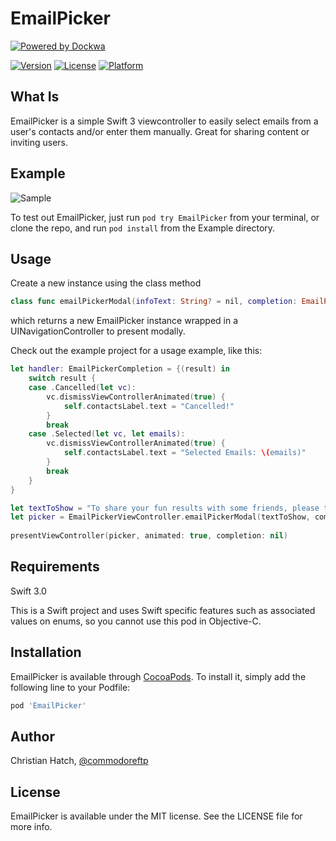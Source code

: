 # EmailPicker
[![Powered by Dockwa](https://raw.githubusercontent.com/dockwa/openpixel/dockwa/by-dockwa.png)](https://engineering.dockwa.com/)

[![Version](https://img.shields.io/cocoapods/v/EmailPicker.svg?style=flat)](http://cocoapods.org/pods/EmailPicker)
[![License](https://img.shields.io/cocoapods/l/EmailPicker.svg?style=flat)](http://cocoapods.org/pods/EmailPicker)
[![Platform](https://img.shields.io/cocoapods/p/EmailPicker.svg?style=flat)](http://cocoapods.org/pods/EmailPicker)

## What Is

EmailPicker is a simple Swift 3 viewcontroller to easily select emails from a user's contacts and/or enter them manually. Great for sharing content or inviting users.

## Example
![Sample](https://github.com/dockwa/EmailPicker/blob/master/Sample.gif)

To test out EmailPicker, just run `pod try EmailPicker` from your terminal, or clone the repo, and run `pod install` from the Example directory. 

## Usage
Create a new instance using the class method 
```swift
class func emailPickerModal(infoText: String? = nil, completion: EmailPickerCompletion) -> UINavigationController
```
which returns a new EmailPicker instance wrapped in a UINavigationController to present modally. 

Check out the example project for a usage example, like this: 

```swift
let handler: EmailPickerCompletion = {(result) in
    switch result {
    case .Cancelled(let vc):
        vc.dismissViewControllerAnimated(true) {
            self.contactsLabel.text = "Cancelled!"
        }
        break
    case .Selected(let vc, let emails):
        vc.dismissViewControllerAnimated(true) {
            self.contactsLabel.text = "Selected Emails: \(emails)"
        }
        break
    }
}

let textToShow = "To share your fun results with some friends, please type their emails or select their names from the list. Enjoy!"
let picker = EmailPickerViewController.emailPickerModal(textToShow, completion: handler)
        
presentViewController(picker, animated: true, completion: nil)
```

## Requirements
Swift 3.0

This is a Swift project and uses Swift specific features such as associated values on enums, so you cannot use this pod in Objective-C.

## Installation

EmailPicker is available through [CocoaPods](http://cocoapods.org). To install
it, simply add the following line to your Podfile:

```ruby
pod 'EmailPicker'
```

## Author

Christian Hatch, [@commodoreftp](https://twitter.com/Commodoreftp)

## License

EmailPicker is available under the MIT license. See the LICENSE file for more info.
